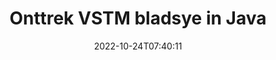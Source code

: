 ---
############################# Static ############################
layout: "auto-gen-merger"
date: 2022-10-24T07:40:11
draft: false
otherformats: epub html mht mhtml odp ods odt one otp ott pdf pps ppsx ppt pptx rtf

############################# Head ############################
head_title: "Onttrek VSTM bladsye in Java"
head_description: "Onttrek bladsye vinnig uit 'n VSTM-lêer in Java. Stoor die nuwe dokument wat die geselekteerde bladsye bevat deur die dokumente-samesmeltings-API."

############################# Header ############################
title: "Onttrek VSTM bladsye in Java"
description: "Onttrek VSTM Bladsye met 'n paar reëls van Java-kode."
bg_image: "https://cms.admin.containerize.com/templates/aspose/App_Themes/V3/images/bg/header1.png"
bg_overlay: false
button:
    enable: true
    icon: "fas fa-arrow-down"
    label: "Laai gratis proeflopie af"
    link: "https://downloads.groupdocs.com/merger/java"

############################# SubMenu ############################
submenu:
    enable: true

    left:
        img_alt: "GroupDocs.Merger for Java"
        image: "https://cms.admin.containerize.com/templates/groupdocs/images/product-logos/90x90-noborder/groupdocs-merger-java.png"
        product: "GroupDocs.Merger"
        platform: "Java"

    middle:
        button:

            # button loop
            - link: "https://apireference.groupdocs.com/merger/java"
              text: "API-verwysing"

            # button loop
            - link: "https://github.com/groupdocs-merger"
              text: "Kode voorbeelde"

            # button loop
            - link: "https://products.groupdocs.app/merger/family"
              text: "Regstreekse demonstrasies"

            # button loop
            - link: "https://purchase.groupdocs.com/pricing/merger/java"
              text: "Pryse"

    right:
        link_download: "https://downloads.groupdocs.com/merger"
        link_learn: "https://docs.groupdocs.com/merger/java"
        link_buy: "https://purchase.groupdocs.com"

############################# About ############################
about:
    enable: true
    title: "Oor GroupDocs.Merger for Java API"
    content: |
        [GroupDocs.Merger for Java](/af/merger/java/) bied 'n eenvoudige oplossing om veilig saam te smelt en te verdeel tussen 'n wye reeks dokumentformate, insluitend PDF, Microsoft Office (Word, Excel, PowerPoint , OneNote), OpenDocument, HTML, beelde en vele ander binne Java toepassings. Deur net 'n paar reëls van die kode by te voeg, voer verskeie dokumentbewerkings uit soos skuif, verwyder, draai, ruil, onttrek of verander die oriëntasie van bladsye binne die dokumente. Die dokumentsamesmeltings-API ondersteun ook die voorskou van dokumentbladsye as 'n prent om die dokumentstruktuur, formatering en inhoud op die bladsy te ontleed.
        
        GroupDocs.Merger API is 'n regte keuse vir korporatiewe oplossings wat lêerbladsy-onttrekkingsfunksies benodig. Hierdie API's word goed ondersteun op alle groot bedryfstelsels en platforms insluitend J2SE 7.0 (1.7), J2SE 8.0 (1.8), Java 10.

############################# Steps ############################
steps:
    enable: true
    title_left: "Onttrek VSTM lêerbladsye in Java"
    content_left: |
        [GroupDocs.Merger for Java](/af/merger/java/) maak dit maklik vir Java-ontwikkelaars om die verlangde bladsye uit 'n VSTM-lêer te onttrek en dit te stoor as 'n nuwe lêer wat die geselekteerde bladsye bevat deur 'n paar maklike stappe te implementeer.
        
        * Inisialiseer **ExtractOptions** met bladsynommers wat in die resulterende dokument moet verskyn.
        * Skep nuwe instansie van **Merger** en gee brondokumentpad as 'n konstruktorparameter deur.
        * Bel **extractPages** en slaag **ExtractOptions** objek.
        * Roep **stoor** en spesifiseer die lêerpad om die resulterende dokument te stoor.

    title_right: "Stelselvereistes"
    content_right: |
        GroupDocs.Merger for Java API's word op alle groot platforms en bedryfstelsels ondersteun. Voordat u die kode hieronder uitvoer, maak asseblief seker dat u die volgende voorvereistes op u stelsel geïnstalleer het.

        * Bedryfstelsels: Microsoft Windows, Linux, MacOS
        * Ontwikkelingsomgewings: NetBeans, IntelliJ IDEA, Eclipse
        * Raamwerke: J2SE 7.0 (1.7), J2SE 8.0 (1.8), Java 10
        * Laai die nuutste weergawe van GroupDocs.Merger for Java af vanaf [Maven](https://repository.groupdocs.com/webapp/#/artifacts/browse/tree/General/repo/com/groupdocs/groupdocs-merger)
         
    code: |
     {{% merger/additional-styles %}}
     {{< merger/code-merger title="Hoe om VSTM lêerbladsye te onttrek deur Java voorbeeldkode te gebruik">}}

        ```java    
        // Onttrek VSTM lêerbladsye met GroupDocs.Merger API
        // Inisialiseer ExtractOptions-klas met geselekteerde bladsynommers
        ExtractOptions extractOptions = new ExtractOptions(new int[] { 2, 5 });

        // Instansieer samesmelting met invoer VSTM dokument
        Merger merger = new Merger("input.vstm");

        // Roep extractPages-metode en gee ExtractOptions-objek daaraan
        merger.extractPages(extractOptions);
    
        // Roep stoormetode op om die uitvoerdokument met onttrekte bladsye te stoor
        merger.save("output.vstm");
        ```
     {{< /merger/code-merger >}}

############################# Demos ############################
demos:
    enable: true
    title: "Regstreekse demonstrasies - Onttrek VSTM bladsye aanlyn"
    content: |
       Onttrek VSTM lêerbladsye op die oomblik deur [GroupDocs.Merger Live Demos](https://products.groupdocs.app/splitter/extract-pages/vstm) webwerf te besoek.
       Die lewendige demo het die volgende voordele.
        
############################# About Formats ############################
about_formats:
    enable: true

############################# More Formats ############################
more_formats:
    enable: true
    title: "Onttrek bladsye uit ander dokumentformate"
    content: |
        Java dokumente samesmelting en verdeel API vir lêerformate en beelde. Onttrek sommige van die gewilde lêerformate soos hieronder genoem.

############################# Back to top ###############################
back_to_top:
    enable: true
---